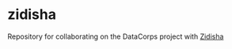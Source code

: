 # zidisha

Repository for collaborating on the DataCorps project with [Zidisha](https://www.zidisha.org/)
